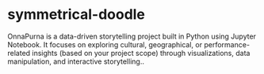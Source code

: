 # symmetrical-doodle
OnnaPurna is a data-driven storytelling project built in Python using Jupyter Notebook. It focuses on exploring cultural, geographical, or performance-related insights (based on your project scope) through visualizations, data manipulation, and interactive storytelling..
